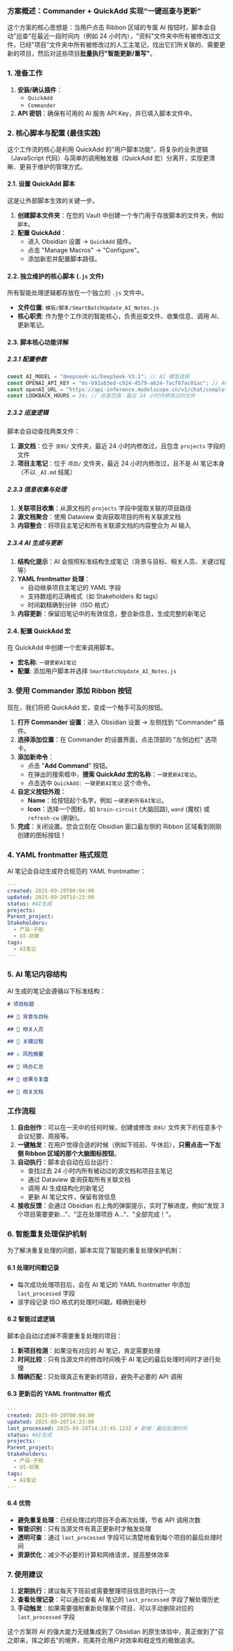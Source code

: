 ### **方案概述：Commander + QuickAdd 实现“一键巡查与更新”**

这个方案的核心思想是：当用户点击 Ribbon 区域的专属 AI 按钮时，脚本会自动"巡查"在最近一段时间内（例如 24 小时内），"资料"文件夹中所有被修改过文件，已经"项目"文件夹中所有被修改过的人工主笔记，找出它们所关联的、需要更新的项目，然后对这些项目**批量执行"智能更新/重写"**。

### **1. 准备工作**

1.  **安装/确认插件**：
    - `QuickAdd`
    - `Commander`
2.  **API 密钥**：确保有可用的 AI 服务 API Key，并已填入脚本文件中。

### **2. 核心脚本与配置 (最佳实践)**

这个工作流的核心是利用 QuickAdd 的“用户脚本功能”，将复杂的业务逻辑（JavaScript 代码）与简单的调用触发器（QuickAdd 宏）分离开，实现更清晰、更易于维护的管理方式。

#### **2.1. 设置 QuickAdd 脚本**

这是让外部脚本生效的关键一步。

1.  **创建脚本文件夹**：在您的 Vault 中创建一个专门用于存放脚本的文件夹，例如 `脚本`。
2.  **配置 QuickAdd**：
    - 进入 Obsidian 设置 → `QuickAdd` 插件。
    - 点击 "Manage Macros" → "Configure"。
    - 添加新宏并配置脚本路径。

#### **2.2. 独立维护的核心脚本 (`.js` 文件)**

所有智能处理逻辑都存放在一个独立的 `.js` 文件中。

- **文件位置**: `模版/脚本/SmartBatchUpdate_AI_Notes.js`
- **核心职责**: 作为整个工作流的智能核心，负责巡查文件、收集信息、调用 AI、更新笔记。

#### **2.3. 脚本核心功能详解**

##### **2.3.1 配置参数**

```javascript
const AI_MODEL = "deepseek-ai/DeepSeek-V3.1"; // AI 模型选择
const OPENAI_API_KEY = "ms-b92ab3ed-c924-4579-a624-7acf67ac01ac"; // API 密钥
const openAI_URL = "https://api-inference.modelscope.cn/v1/chat/completions"; // API 地址
const LOOKBACK_HOURS = 24; // 巡查范围：最近 24 小时内修改过的文件
```

##### **2.3.2 巡查逻辑**

脚本会自动查找两类文件：

1. **源文档**：位于 `资料/` 文件夹，最近 24 小时内修改过，且包含 `projects` 字段的文件
2. **项目主笔记**：位于 `项目/` 文件夹，最近 24 小时内修改过，且不是 AI 笔记本身（不以 `_AI.md` 结尾）

##### **2.3.3 信息收集与处理**

1. **关联项目收集**：从源文档的 `projects` 字段中提取关联的项目路径
2. **源文档聚合**：使用 Dataview 查询获取项目的所有关联源文档
3. **内容整合**：将项目主笔记和所有关联源文档的内容整合为 AI 输入

##### **2.3.4 AI 生成与更新**

1. **结构化提示**：AI 会按照标准结构生成笔记（背景与目标、相关人员、关键过程等）
2. **YAML frontmatter 处理**：
   - 自动继承项目主笔记的 YAML 字段
   - 支持数组的正确格式（如 Stakeholders 和 tags）
   - 时间戳精确到分钟（ISO 格式）
3. **内容更新**：保留旧笔记中的有效信息，整合新信息，生成完整的新笔记

#### **2.4. 配置 QuickAdd 宏**

在 QuickAdd 中创建一个宏来调用脚本。

- **宏名称**: `一键更新AI笔记`
- **配置**: 添加用户脚本并选择 `SmartBatchUpdate_AI_Notes.js`

### **3. 使用 Commander 添加 Ribbon 按钮**

现在，我们将把 QuickAdd 宏，变成一个触手可及的按钮。

1.  **打开 Commander 设置**：进入 Obsidian 设置 → 左侧找到 "Commander" 插件。
2.  **选择添加位置**：在 Commander 的设置界面，点击顶部的 "左侧边栏" 选项卡。
3.  **添加新命令**：
    - 点击 "**Add Command**" 按钮。
    - 在弹出的搜索框中，**搜索 QuickAdd 宏的名称**：`一键更新AI笔记`。
    - 点击选中 `QuickAdd: 一键更新AI笔记` 这个命令。
4.  **自定义按钮外观**：
    - **Name**：给按钮起个名字，例如 `一键更新所有AI笔记`。
    - **Icon**：选择一个图标，如 `brain-circuit` (大脑回路), `wand` (魔杖) 或 `refresh-cw` (刷新)。
5.  **完成**：关闭设置。您会立刻在 Obsidian 窗口最左侧的 Ribbon 区域看到刚刚创建的图标按钮！

### **4. YAML frontmatter 格式规范**

AI 笔记会自动生成符合规范的 YAML frontmatter：

```yaml
---
created: 2025-09-20T00:04:00
updated: 2025-09-20T14:23:00
status: #AI生成
projects:
Parent_project:
Stakeholders:
  - 产品-子航
  - UI-祁昊
tags:
  - AI笔记
---
```

### **5. AI 笔记内容结构**

AI 生成的笔记会遵循以下标准结构：

```markdown
# 项目标题

## 📅 背景与目标

## 👥 相关人员

## 🔄 关键过程

## ⚠️ 风险摘要

## 📌 待办汇总

## 🏁 结果与复盘

## 🔗 相关文档
```

### **工作流程**

1.  **自由创作**：可以在一天中的任何时候，创建或修改 `资料/` 文件夹下的任意多个会议纪要、周报等。
2.  **一键触发**：在用户觉得合适的时候（例如下班前、午休后），**只需点击一下左侧 Ribbon 区域的那个大脑图标按钮**。
3.  **自动执行**：脚本会自动在后台运行：
    - 查找过去 24 小时内所有被动过的源文档和项目主笔记
    - 通过 Dataview 查询获取所有关联文档
    - 调用 AI 生成结构化的新笔记
    - 更新 AI 笔记文件，保留有效信息
4.  **接收反馈**：会通过 Obsidian 右上角的弹窗提示，实时了解进度，例如"发现 3 个项目需要更新..."、"正在处理项目 A..."、"全部完成！"。

### **6. 智能重复处理保护机制**

为了解决重复处理的问题，脚本实现了智能的重复处理保护机制：

#### **6.1 处理时间戳记录**

- 每次成功处理项目后，会在 AI 笔记的 YAML frontmatter 中添加 `last_processed` 字段
- 该字段记录 ISO 格式的处理时间戳，精确到毫秒

#### **6.2 智能过滤逻辑**

脚本会自动过滤掉不需要重复处理的项目：

1. **新项目检测**：如果没有对应的 AI 笔记，肯定需要处理
2. **时间比较**：只有当源文件的修改时间晚于 AI 笔记的最后处理时间时才进行处理
3. **精确匹配**：只处理真正有更新的项目，避免不必要的 API 调用

#### **6.3 更新后的 YAML frontmatter 格式**

```yaml
---
created: 2025-09-20T00:04:00
updated: 2025-09-20T14:23:00
last_processed: 2025-09-20T14:23:45.123Z # 新增：最后处理时间
status: #AI生成
projects:
Parent_project:
Stakeholders:
  - 产品-子航
  - UI-祁昊
tags:
  - AI笔记
---
```

#### **6.4 优势**

- **避免重复处理**：已经处理过的项目不会再次处理，节省 API 调用次数
- **智能识别**：只有当源文件有真正更新时才触发处理
- **透明可查**：通过 `last_processed` 字段可以清楚地看到每个项目的最后处理时间
- **资源优化**：减少不必要的计算和网络请求，提高整体效率

### **7. 使用建议**

1. **定期执行**：建议每天下班前或需要整理项目信息时执行一次
2. **查看处理记录**：可以通过查看 AI 笔记的 `last_processed` 字段了解处理历史
3. **手动触发**：如果需要强制重新处理某个项目，可以手动删除对应的 `last_processed` 字段

这个方案将 AI 的强大能力无缝集成到了 Obsidian 的原生体验中，真正做到了"召之即来，挥之即去"的境界，完美符合用户对效率和稳定性的极致追求。
